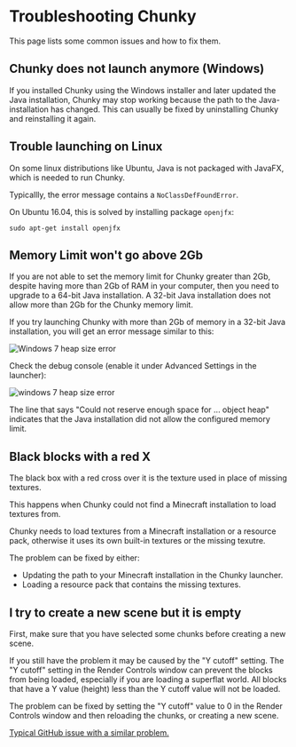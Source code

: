 Troubleshooting Chunky
======================

This page lists some common issues and how to fix them.

## Chunky does not launch anymore (Windows)

If you installed Chunky using the Windows installer and later updated the Java installation,
Chunky may stop working because the path to the Java-installation has changed. This can
usually be fixed by uninstalling Chunky and reinstalling it again.

## Trouble launching on Linux


On some linux distributions like Ubuntu, Java is not packaged with JavaFX,
which is needed to run Chunky.

Typicallly, the error message contains a `NoClassDefFoundError`.

On Ubuntu 16.04, this is solved by installing package `openjfx`:

```
sudo apt-get install openjfx
```

## Memory Limit won't go above 2Gb

If you are not able to set the memory limit for Chunky greater than 2Gb,
despite having more than 2Gb of RAM in your computer, then you need to upgrade
to a 64-bit Java installation.  A 32-bit Java installation does not allow more
than 2Gb for the Chunky memory limit.

If you try launching Chunky with more than 2Gb of memory in a 32-bit Java installation,
you will get an error message similar to this:

![Windows 7 heap size error](heapsize_win32.png)

Check the debug console (enable it under Advanced Settings in the launcher):

![windows 7 heap size error](heapsize_win32_console.png)

The line that says "Could not reserve enough space for ...  object heap"
indicates that the Java installation did not allow the configured memory limit.


## Black blocks with a red X

The black box with a red cross over it is the texture used in place of missing textures.

This happens when Chunky could not find a Minecraft installation to load textures from.

Chunky needs to load textures from a Minecraft installation or a resource pack,
otherwise it uses its own built-in textures or the missing texutre.

The problem can be fixed by either:

* Updating the path to your Minecraft installation in the Chunky launcher.
* Loading a resource pack that contains the missing textures.

## I try to create a new scene but it is empty

First, make sure that you have selected some chunks before creating a new scene.

If you still have the problem it may be caused by the "Y cutoff" setting.
The "Y cutoff" setting in the Render Controls window can prevent the blocks from being loaded,
especially if you are loading a superflat world. All blocks that have a Y value (height) less
than the Y cutoff value will not be loaded.

The problem can be fixed by setting the "Y cutoff" value to 0 in the Render Controls window
and then reloading the chunks, or creating a new scene.

[Typical GitHub issue with a similar problem.](https://github.com/llbit/chunky/issues/380)

